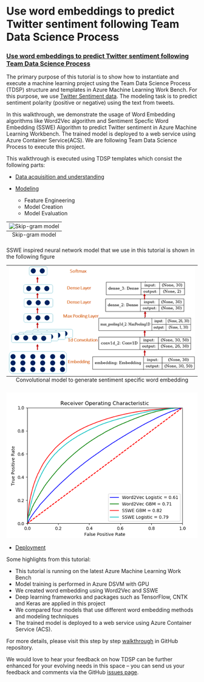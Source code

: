 # Use word embeddings to predict Twitter sentiment following Team Data Science Process

### [Use word embeddings to predict Twitter sentiment following Team Data Science Process](https://docs.microsoft.com/azure/machine-learning/preview/scenario-tdsp-twitter-sentiment)

The primary purpose of this tutorial is to show how to instantiate and execute a machine learning project using the Team Data Science Process (TDSP) structure and templates in Azure Machine Learning Work Bench. For this purpose, we use [Twitter Sentiment data](http://cs.stanford.edu/people/alecmgo/trainingandtestdata.zip). The modeling task is to predict sentiment polarity (positive or negative) using the text from tweets.

In this walkthrough, we demonstrate the usage of Word Embedding algorithms like Word2Vec algorithm and Sentiment Specfic Word Embedding (SSWE) Algorithm to predict Twitter sentiment in Azure Machine Learning Workbench. The trained model is deployed to a web service using Azure Container Service(ACS). We are following Team Data Science Process to execute this project.

This walkthrough is executed using TDSP templates which consist the following parts: 

- [Data acquisition and understanding](https://github.com/Azure/MachineLearningSamples-TwitterSentimentPrediction/tree/master/code/01_data_acquisition_and_understanding)

- [Modeling](https://github.com/Azure/MachineLearningSamples-TwitterSentimentPrediction/tree/master/code/02_modeling)
    - Feature Engineering
    - Model Creation
    - Model Evaluation

<table class="image" align="center">
<caption align="bottom">Skip-gram model</caption>
<tr><td><img src="https://s3-ap-south-1.amazonaws.com/av-blog-media/wp-content/uploads/2017/06/05000515/Capture2-276x300.png" alt="Skip-gram model"/></td></tr>
</table>

SSWE inspired neural network model that we use in this tutorial is shown in the following figure
<table class="image" align="center">
<caption align="bottom">Convolutional model to generate sentiment specific word embedding</caption>
<tr><td><img src="../deliverable_docs/images/embedding_model2.PNG" alt="Skip-gram model"/></td></tr>
</table>

![Compare_model](../deliverable_docs/images/model_comparison.PNG)

- [Deployment](https://github.com/Azure/MachineLearningSamples-TwitterSentimentPrediction/tree/master/code/03_deployment)

Some highlights from this tutorial:
- This tutorial is running on the latest Azure Machine Learning Work Bench
- Model training is performed in Azure DSVM with GPU 
- We created word embedding using Word2Vec and SSWE
- Deep learning frameworks and packages such as TensorFlow, CNTK and Keras are applied in this project
- We compared four models that use different word embedding methods and modeling techniques
- The trained model is deployed to a web service using Azure Container Service (ACS).

For more details, please visit this step by step [walkthrough](https://github.com/Azure/MachineLearningSamples-TwitterSentimentPrediction/blob/master/docs/deliverable_docs/Step_By_Step_Tutorial.md) in GitHub repository.

We would love to hear your feedback on how TDSP can be further enhanced for your evolving needs in this space – you can send us your feedback and comments via the GitHub [issues page](https://github.com/Azure/MachineLearningSamples-TwitterSentimentPrediction/issues).

